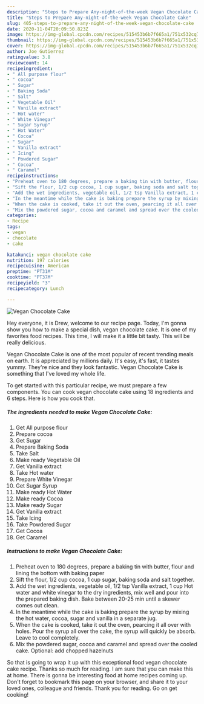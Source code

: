 ```yaml
---
description: "Steps to Prepare Any-night-of-the-week Vegan Chocolate Cake"
title: "Steps to Prepare Any-night-of-the-week Vegan Chocolate Cake"
slug: 405-steps-to-prepare-any-night-of-the-week-vegan-chocolate-cake
date: 2020-11-04T20:09:50.823Z
image: https://img-global.cpcdn.com/recipes/515453b6b7f665a1/751x532cq70/vegan-chocolate-cake-recipe-main-photo.jpg
thumbnail: https://img-global.cpcdn.com/recipes/515453b6b7f665a1/751x532cq70/vegan-chocolate-cake-recipe-main-photo.jpg
cover: https://img-global.cpcdn.com/recipes/515453b6b7f665a1/751x532cq70/vegan-chocolate-cake-recipe-main-photo.jpg
author: Joe Gutierrez
ratingvalue: 3.8
reviewcount: 14
recipeingredient:
- " All purpose flour"
- " cocoa"
- " Sugar"
- " Baking Soda"
- " Salt"
- " Vegetable Oil"
- " Vanilla extract"
- " Hot water"
- " White Vinegar"
- " Sugar Syrup"
- " Hot Water"
- " Cocoa"
- " Sugar"
- " Vanilla extract"
- " Icing"
- " Powdered Sugar"
- " Cocoa"
- " Caramel"
recipeinstructions:
- "Preheat oven to 180 degrees, prepare a baking tin with butter, flour and lining the bottom with baking paper"
- "Sift the flour, 1/2 cup cocoa, 1 cup sugar, baking soda and salt together."
- "Add the wet ingredients, vegetable oil, 1/2 tsp Vanilla extract, 1 cup Hot water and white vinegar to the dry ingredients, mix well and pour into the prepared baking dish. Bake between 20-25 min until a skewer comes out clean."
- "In the meantime while the cake is baking prepare the syrup by mixing the hot water, cocoa, sugar and vanilla in a separate jug."
- "When the cake is cooked, take it out the oven, pearcing it all over with holes. Pour the syrup all over the cake, the syrup will quickly be absorb. Leave to cool completely."
- "Mix the powdered sugar, cocoa and caramel and spread over the cooled cake. Optional: add chopped hazelnuts"
categories:
- Recipe
tags:
- vegan
- chocolate
- cake

katakunci: vegan chocolate cake 
nutrition: 197 calories
recipecuisine: American
preptime: "PT31M"
cooktime: "PT37M"
recipeyield: "3"
recipecategory: Lunch

---
```



![Vegan Chocolate Cake](https://img-global.cpcdn.com/recipes/515453b6b7f665a1/751x532cq70/vegan-chocolate-cake-recipe-main-photo.jpg)

Hey everyone, it is Drew, welcome to our recipe page. Today, I'm gonna show you how to make a special dish, vegan chocolate cake. It is one of my favorites food recipes. This time, I will make it a little bit tasty. This will be really delicious.



Vegan Chocolate Cake is one of the most popular of recent trending meals on earth. It is appreciated by millions daily. It's easy, it's fast, it tastes yummy. They're nice and they look fantastic. Vegan Chocolate Cake is something that I've loved my whole life.


To get started with this particular recipe, we must prepare a few components. You can cook vegan chocolate cake using 18 ingredients and 6 steps. Here is how you cook that.

<!--inarticleads1-->

##### The ingredients needed to make Vegan Chocolate Cake:

1. Get  All purpose flour
1. Prepare  cocoa
1. Get  Sugar
1. Prepare  Baking Soda
1. Take  Salt
1. Make ready  Vegetable Oil
1. Get  Vanilla extract
1. Take  Hot water
1. Prepare  White Vinegar
1. Get  Sugar Syrup
1. Make ready  Hot Water
1. Make ready  Cocoa
1. Make ready  Sugar
1. Get  Vanilla extract
1. Take  Icing
1. Take  Powdered Sugar
1. Get  Cocoa
1. Get  Caramel




<!--inarticleads2-->

##### Instructions to make Vegan Chocolate Cake:

1. Preheat oven to 180 degrees, prepare a baking tin with butter, flour and lining the bottom with baking paper
1. Sift the flour, 1/2 cup cocoa, 1 cup sugar, baking soda and salt together.
1. Add the wet ingredients, vegetable oil, 1/2 tsp Vanilla extract, 1 cup Hot water and white vinegar to the dry ingredients, mix well and pour into the prepared baking dish. Bake between 20-25 min until a skewer comes out clean.
1. In the meantime while the cake is baking prepare the syrup by mixing the hot water, cocoa, sugar and vanilla in a separate jug.
1. When the cake is cooked, take it out the oven, pearcing it all over with holes. Pour the syrup all over the cake, the syrup will quickly be absorb. Leave to cool completely.
1. Mix the powdered sugar, cocoa and caramel and spread over the cooled cake. Optional: add chopped hazelnuts




So that is going to wrap it up with this exceptional food vegan chocolate cake recipe. Thanks so much for reading. I am sure that you can make this at home. There is gonna be interesting food at home recipes coming up. Don't forget to bookmark this page on your browser, and share it to your loved ones, colleague and friends. Thank you for reading. Go on get cooking!
